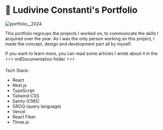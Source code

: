 # 🚀 Ludivine Constanti's Portfolio

![portfolio__2024](https://github.com/ludivineConstanti/portfolio-2024/assets/24965333/d624b2c9-a1b5-4751-8e3d-90b562c9f1c6)

This portfolio regroups the projects I worked on, to communicate the skills I acquired over the year. As I was the only person working on this project, I made the concept, design and development part all by myself.

If you want to learn more, you can read some articles I wrote about it in the ⚡⚡⚡ mdDocumentation folder ⚡⚡⚡

Tech Stack:

- React
- Next.js
- TypeScript
- Tailwind CSS
- Sanity (CMS)
- GROQ (query language)
- Vercel
- React Fiber
- Three.js
